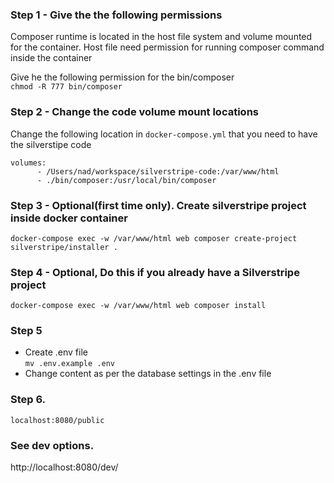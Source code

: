 ### Step 1 - Give the the following permissions
Composer runtime is located in the host file system and volume mounted for the container. Host file need permission for 
running composer command inside the container

Give he the following permission for the bin/composer  
``chmod -R 777 bin/composer``

### Step 2 - Change the code volume mount locations
Change the following location in ``docker-compose.yml`` that you need to have the silverstipe code
``` 
volumes:
      - /Users/nad/workspace/silverstripe-code:/var/www/html
      - ./bin/composer:/usr/local/bin/composer
  ```

### Step 3 - Optional(first time only). Create silverstripe project inside docker container
``docker-compose exec -w /var/www/html web composer create-project silverstripe/installer .``

### Step 4 - Optional, Do this if you already have a Silverstripe project
``docker-compose exec -w /var/www/html web composer install``

### Step 5  
- Create .env file  
``mv .env.example .env``
- Change content as per the database settings in the .env file

### Step 6. 
``localhost:8080/public``
    
### See dev options. 
http://localhost:8080/dev/

